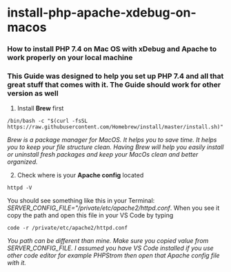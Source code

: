 # install-php-apache-xdebug-on-macos 
### How to install PHP 7.4 on Mac OS with xDebug and Apache to work properly on your local machine

### This Guide was designed to help you set up PHP 7.4 and all that great stuff that comes with it. The Guide should work for other version as well

1. Install **Brew** first

`/bin/bash -c "$(curl -fsSL https://raw.githubusercontent.com/Homebrew/install/master/install.sh)"`

_Brew is a package manager for MacOS. It helps you to save time. It helps you to keep your file structure clean. Having Brew will help you easily install or uninstall fresh packages and keep your MacOs clean and better organized._ 

2. Check where is your **Apache config** located

`httpd -V`

You should see something like this in your Terminal: *SERVER_CONFIG_FILE="/private/etc/apache2/httpd.conf*. When you see it copy the path and open this file in your VS Code by typing

`code -r /private/etc/apache2/httpd.conf `

_You path can be different than mine. Make sure you copied value from SERVER_CONFIG_FILE. I assumed you have VS Code installed if you use other code editor for example PHPStrom then open that Apache config file with it._ 



